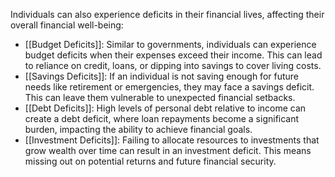 Individuals can also experience deficits in their financial lives, affecting their overall financial well-being:

- [[Budget Deficits]]: Similar to governments, individuals can experience budget deficits when their expenses exceed their income. This can lead to reliance on credit, loans, or dipping into savings to cover living costs.
- [[Savings Deficits]]: If an individual is not saving enough for future needs like retirement or emergencies, they may face a savings deficit. This can leave them vulnerable to unexpected financial setbacks.
- [[Debt Deficits]]: High levels of personal debt relative to income can create a debt deficit, where loan repayments become a significant burden, impacting the ability to achieve financial goals.
- [[Investment Deficits]]: Failing to allocate resources to investments that grow wealth over time can result in an investment deficit. This means missing out on potential returns and future financial security.